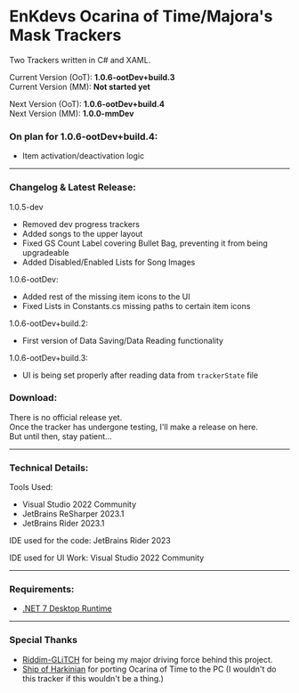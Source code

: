 # EnKdevs Ocarina of Time/Majora's Mask Trackers
Two Trackers written in C# and XAML.

Current Version (OoT): <b>1.0.6-ootDev+build.3</b><br/>
Current Version (MM): <b>Not started yet</b>

Next Version (OoT): <b>1.0.6-ootDev+build.4</b><br/>
Next Version (MM): <b>1.0.0-mmDev</b>
<br/>

### On plan for 1.0.6-ootDev+build.4:

- Item activation/deactivation logic

---

### Changelog & Latest Release:

1.0.5-dev
- Removed dev progress trackers
- Added songs to the upper layout
- Fixed GS Count Label covering Bullet Bag, preventing it from being upgradeable
- Added Disabled/Enabled Lists for Song Images

1.0.6-ootDev:
- Added rest of the missing item icons to the UI
- Fixed Lists in Constants.cs missing paths to certain item icons

1.0.6-ootDev+build.2:
- First version of Data Saving/Data Reading functionality

1.0.6-ootDev+build.3:
- UI is being set properly after reading data from `trackerState` file

### Download:

There is no official release yet.
<br/>
Once the tracker has undergone testing, I'll make a release on here.
<br/>
But until then, stay patient...

---

### Technical Details:

Tools Used:

- Visual Studio 2022 Community
- JetBrains ReSharper 2023.1
- JetBrains Rider 2023.1

IDE used for the code: JetBrains Rider 2023

IDE used for UI Work: Visual Studio 2022 Community

---

### Requirements:

- [.NET 7 Desktop Runtime](https://dotnet.microsoft.com/en-us/download/dotnet/7.0)

---

### Special Thanks

- [Riddim-GLiTCH](https://github.com/Riddim-GLiTCH) for being my major driving force behind this project.
- [Ship of Harkinian](https://www.shipofharkinian.com/) for porting Ocarina of Time to the PC (I wouldn't do this tracker if this wouldn't be a thing.)
